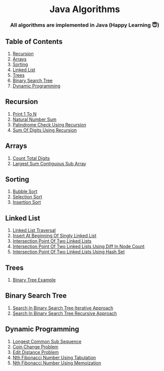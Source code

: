 <h1 align="center">
  Java Algorithms 
  <br>
</h1>

<h3 align="center">All algorithms are implemented in Java (Happy Learning 😇)</h3>

## Table of Contents ##
1. [Recursion](#Recursion)
2. [Arrays](#Arrays)
3. [Sorting](#Sorting)
4. [Linked List](#Linked-List)
5. [Trees](#Trees)
6. [Binary Search Tree](#Binary-Search-Tree)
7. [Dynamic Programming](#Dynamic-Programming)


## Recursion ##
1. [Print 1 To N](https://github.com/pwnmahto/java-algorithms/blob/main/src/main/java/com/algorithms/recursion/Print1ToN.java)
1. [Natural Number Sum](https://github.com/pwnmahto/java-algorithms/blob/main/src/main/java/com/algorithms/recursion/NaturalNumberSum.java)
1. [Palindrome Check Using Recursion](https://github.com/pwnmahto/java-algorithms/blob/main/src/main/java/com/algorithms/recursion/PalindromeCheckUsingRecursion.java)
1. [Sum Of Digits Using Recursion](https://github.com/pwnmahto/java-algorithms/blob/main/src/main/java/com/algorithms/recursion/SumOfDigitsUsingRecursion.java)

## Arrays ##
1. [Count Total Digits](https://github.com/pwnmahto/java-algorithms/blob/main/src/main/java/com/algorithms/arrays/CountTotalDigits.java)
1. [Largest Sum Contiguous Sub Array](https://github.com/pwnmahto/java-algorithms/blob/main/src/main/java/com/algorithms/arrays/LargestSumContiguousSubArray.java)

## Sorting ##
1. [Bubble Sort](https://github.com/pwnmahto/java-algorithms/blob/main/src/main/java/com/algorithms/sorting/BubbleSort.java)
1. [Selection Sort](https://github.com/pwnmahto/java-algorithms/blob/main/src/main/java/com/algorithms/sorting/SelectionSort.java)
1. [Insertion Sort](https://github.com/pwnmahto/java-algorithms/blob/main/src/main/java/com/algorithms/sorting/InsertionSort.java)

## Linked List ##
1. [Linked List Traversal](https://github.com/pwnmahto/java-algorithms/blob/main/src/main/java/com/algorithms/linkedlist/LinkedListTraversal.java)
1. [Insert At Beginning Of Singly Linked List](https://github.com/pwnmahto/java-algorithms/blob/main/src/main/java/com/algorithms/linkedlist/InsertAtBeginningOfSinglyLinkedList.java)
1. [Intersection Point Of Two Linked Lists](https://github.com/pwnmahto/java-algorithms/blob/main/src/main/java/com/algorithms/linkedlist/IntersectionPointOfTwoLinkedLists.java)
1. [Intersection Point Of Two Linked Lists Using Diff In Node Count](https://github.com/pwnmahto/java-algorithms/blob/main/src/main/java/com/algorithms/linkedlist/IntersectionPointOfTwoLinkedListsUsingDiffInNodeCount.java)
1. [Intersection Point Of Two Linked Lists Using Hash Set](https://github.com/pwnmahto/java-algorithms/blob/main/src/main/java/com/algorithms/linkedlist/IntersectionPointOfTwoLinkedListsUsingHashSet.java)

## Trees ##
1. [Binary Tree Example](https://github.com/pwnmahto/java-algorithms/blob/main/src/main/java/com/algorithms/trees/BinaryTreeExample.java)

## Binary Search Tree ##
1. [Search In Binary Search Tree Iterative Approach](https://github.com/pwnmahto/java-algorithms/blob/main/src/main/java/com/algorithms/binarysearchtree/SearchInBinarySearchTreeIterativeApproach.java)
1. [Search In Binary Search Tree Recursive Approach](https://github.com/pwnmahto/java-algorithms/blob/main/src/main/java/com/algorithms/binarysearchtree/SearchInBinarySearchTreeRecursiveApproach.java)

## Dynamic Programming ##
1. [Longest Common Sub Sequence](https://github.com/pwnmahto/java-algorithms/blob/main/src/main/java/com/algorithms/dynamicprogramming/LongestCommonSubSequence.java)
1. [Coin Change Problem](https://github.com/pwnmahto/java-algorithms/blob/main/src/main/java/com/algorithms/dynamicprogramming/CoinChangeProblem.java)
1. [Edit Distance Problem](https://github.com/pwnmahto/java-algorithms/blob/main/src/main/java/com/algorithms/dynamicprogramming/EditDistanceProblem.java)
1. [Nth Fibonacci Number Using Tabulation](https://github.com/pwnmahto/java-algorithms/blob/main/src/main/java/com/algorithms/dynamicprogramming/NthFibonacciNumberUsingTabulation.java)
1. [Nth Fibonacci Number Using Memoization](https://github.com/pwnmahto/java-algorithms/blob/main/src/main/java/com/algorithms/dynamicprogramming/NthFibonacciNumberUsingMemoization.java)

